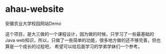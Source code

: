 # ahau-website
安徽农业大学校园网站Demo

这个项目，是大三做的一个课程设计，因为做的时候，只学习了一些最基础的Java web知识，所以，只做了一些简单的功能，很多地方做的还不够完善，但也算是一个成长的过程吧，
希望可以给后面学习的学弟学妹们一个参考。
